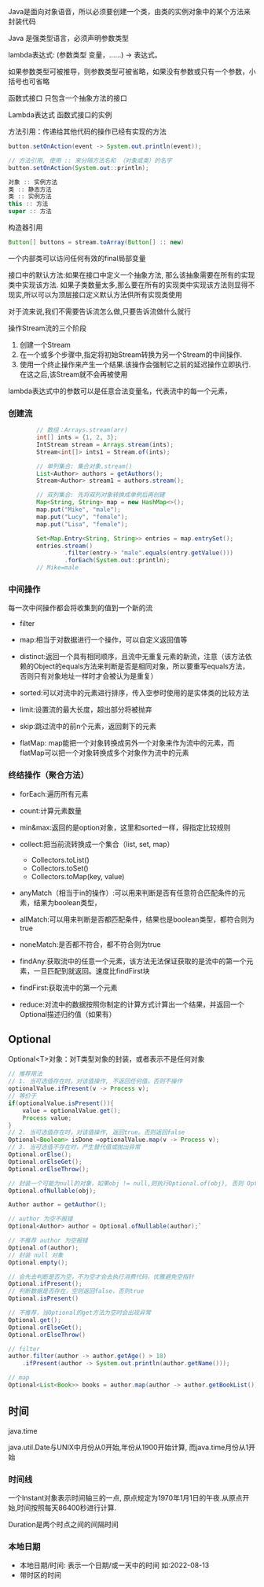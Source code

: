 Java是面向对象语音，所以必须要创建一个类，由类的实例对象中的某个方法来封装代码

Java 是强类型语言，必须声明参数类型

lambda表达式: (参数类型 变量，……) -> 表达式。

 如果参数类型可被推导，则参数类型可被省略，如果没有参数或只有一个参数，小括号也可省略



函数式接口 只包含一个抽象方法的接口

Lambda表达式 函数式接口的实例



方法引用：传递给其他代码的操作已经有实现的方法

```java
button.setOnAction(event -> System.out.println(event));

// 方法引用, 使用 :: 来分隔方法名和 （对象或类）的名字
button.setOnAction(System.out::println);

对象 :: 实例方法
类 :: 静态方法
类 :: 实例方法    
this :: 方法
super :: 方法    
```

构造器引用

```java
Button[] buttons = stream.toArray(Button[] :: new)
```


一个内部类可以访问任何有效的final局部变量

接口中的默认方法:如果在接口中定义一个抽象方法, 那么该抽象需要在所有的实现类中实现该方法. 如果子类数量太多,那么要在所有的实现类中实现该方法则显得不现实,所以可以为顶层接口定义默认方法供所有实现类使用



对于流来说,我们不需要告诉流怎么做,只要告诉流做什么就行



操作Stream流的三个阶段

1. 创建一个Stream
2. 在一个或多个步骤中,指定将初始Stream转换为另一个Stream的中间操作.
3. 使用一个终止操作来产生一个结果.该操作会强制它之前的延迟操作立即执行.在这之后,该Stream就不会再被使用



lambda表达式中的参数可以是任意合法变量名，代表流中的每一个元素，

### 创建流


```java
        // 数组：Arrays.stream(arr)
        int[] ints = {1, 2, 3};
        IntStream stream = Arrays.stream(ints);
        Stream<int[]> ints1 = Stream.of(ints);

        // 单列集合: 集合对象.stream()
        List<Author> authors = getAuthors();
        Stream<Author> stream1 = authors.stream();

        // 双列集合: 先将双列对象转换成单例后再创建
        Map<String, String> map = new HashMap<>();
        map.put("Mike", "male");
        map.put("Lucy", "female");
        map.put("Lisa", "female");

        Set<Map.Entry<String, String>> entries = map.entrySet();
        entries.stream()
                .filter(entry-> "male".equals(entry.getValue()))
                .forEach(System.out::println);
        // Mike=male
```

### 中间操作

每一次中间操作都会将收集到的值到一个新的流

- filter

- map:相当于对数据进行一个操作，可以自定义返回值等

- distinct:返回一个具有相同顺序，且流中无重复元素的新流，注意（该方法依赖的Object的equals方法来判断是否是相同对象，所以要重写equals方法，否则只有对象地址一样时才会被认为是重复）

- sorted:可以对流中的元素进行排序，传入空参时使用的是实体类的比较方法

- limit:设置流的最大长度，超出部分将被抛弃

- skip:跳过流中的前n个元素，返回剩下的元素

- flatMap: map能把一个对象转换成另外一个对象来作为流中的元素，而flatMap可以把一个对象转换成多个对象作为流中的元素

### 终结操作（聚合方法）

- forEach:遍历所有元素
- count:计算元素数量
- min&max:返回的是option对象，这里和sorted一样，得指定比较规则
- collect:把当前流转换成一个集合（list, set, map）

  - Collectors.toList()
  - Collectors.toSet()
  - Collectors.toMap(key, value)



- anyMatch（相当于in的操作）:可以用来判断是否有任意符合匹配条件的元素，结果为boolean类型，
- allMatch:可以用来判断是否都匹配条件，结果也是boolean类型，都符合则为true
- noneMatch:是否都不符合，都不符合则为true
- findAny:获取流中的任意一个元素，该方法无法保证获取的是流中的第一个元素，一旦匹配到就返回。速度比findFirst块
- findFirst:获取流中的第一个元素
- reduce:对流中的数据按照你制定的计算方式计算出一个结果，并返回一个Optional描述归约值（如果有）



## Optional

Optional\<T\>对象：对T类型对象的封装，或者表示不是任何对象



```java
// 推荐用法
// 1. 当可选值存在时，对该值操作, 不返回任何值。否则不操作
optionalValue.ifPresent(v -> Process v);
// 等价于
if(optionalValue.isPresent()){
    value = optionalValue.get();
    Process value;
}
// 2. 当可选值存在时，对该值操作, 返回true。否则返回false
Optional<Boolean> isDone =optionalValue.map(v -> Process v);
// 3. 当可选值不存在时，产生替代值或抛出异常
Optional.orElse();
Optional.orElseGet();
Optional.orElseThrow();

// 封装一个可能为null的对象，如果obj != null,则执行Optional.of(obj), 否则 Optional.emp
Optional.ofNullable(obj); 

Author author = getAuthor(); 

// author 为空不报错
Optional<Author> author = Optional.ofNullable(author);`

// 不推荐 author 为空报错
Optional.of(author);
// 封装 null 对象
Optional.empty();

// 会先去判断是否为空，不为空才会去执行消费代码，优雅避免空指针
Optional.ifPresent();
// 判断数据是否存在，空则返回false，否则true
Optional.isPresent() 

// 不推荐，当Optional的get方法为空时会出现异常
Optional.get();
Optional.orElseGet();
Optional.orElseThrow()

// filter
author.filter(author -> author.getAge() > 18)
    .ifPresent(author -> System.out.println(author.getName()));

// map
Optional<List<Book>> books = author.map(author -> author.getBookList());

```



## 时间

java.time

java.util.Date与UNIX中月份从0开始,年份从1900开始计算, 而java.time月份从1开始

### 时间线

一个Instant对象表示时间轴三的一点, 原点规定为1970年1月1日的午夜.从原点开始,时间按照每天86400秒进行计算.

Duration是两个时点之间的间隔时间

### 本地日期

- 本地日期/时间: 表示一个日期/或一天中的时间 如:2022-08-13
- 带时区的时间